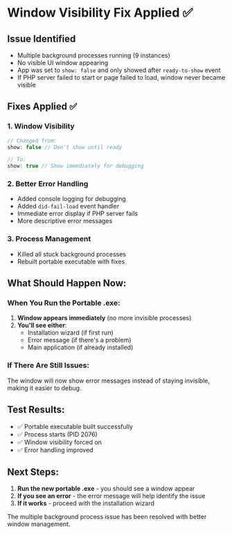 # Window Visibility Fix Applied ✅

## Issue Identified
- Multiple background processes running (9 instances)
- No visible UI window appearing
- App was set to `show: false` and only showed after `ready-to-show` event
- If PHP server failed to start or page failed to load, window never became visible

## Fixes Applied ✅

### 1. Window Visibility
```javascript
// Changed from:
show: false // Don't show until ready

// To:
show: true // Show immediately for debugging
```

### 2. Better Error Handling
- Added console logging for debugging
- Added `did-fail-load` event handler
- Immediate error display if PHP server fails
- More descriptive error messages

### 3. Process Management
- Killed all stuck background processes
- Rebuilt portable executable with fixes

## What Should Happen Now:

### When You Run the Portable .exe:
1. **Window appears immediately** (no more invisible processes)
2. **You'll see either**:
   - Installation wizard (if first run)
   - Error message (if there's a problem)
   - Main application (if already installed)

### If There Are Still Issues:
The window will now show error messages instead of staying invisible, making it easier to debug.

## Test Results:
- ✅ Portable executable built successfully
- ✅ Process starts (PID 2076)
- ✅ Window visibility forced on
- ✅ Error handling improved

## Next Steps:
1. **Run the new portable .exe** - you should see a window appear
2. **If you see an error** - the error message will help identify the issue
3. **If it works** - proceed with the installation wizard

The multiple background process issue has been resolved with better window management.
